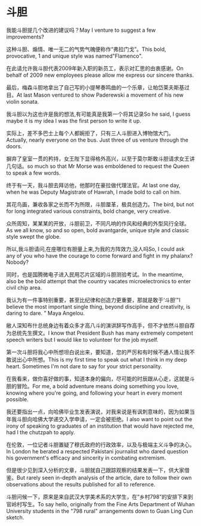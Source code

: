 # 斗胆

<p><span class="chinese">我能斗胆提几个改进的建议吗？</span><span class="english">May I venture to suggest a few improvements?</span></p>

<p><span class="chinese">这种斗胆、煽情、唯一无二的气势气魄便称作“弗拉门戈”。</span><span class="english">This bold, provocative, 1 and unique style was named"Flamenco".</span></p>

<p><span class="chinese">在此请允许我斗胆代表2009年新入职的新员工，表示对汇思的由衷感谢。</span><span class="english">On behalf of 2009 new employees please allow me express our sincere thanks.</span></p>

<p><span class="chinese">最后，梅森斗胆地拿出了自己写的小提琴奏鸣曲的一个乐章，让帕岱莱夫斯基过目。</span><span class="english">At last Mason ventured to show Paderewski a movement of his new violin sonata.</span></p>

<p><span class="chinese">我斗胆以为这也许是我的想法,有可能真是我第一个将其记录</span><span class="english">So he said, I guess maybe it is my idea I was the first person to write it up.</span></p>

<p><span class="chinese">实际上，差不多巴士上每个人都婉拒了，只有三人斗胆进入博物馆大门。</span><span class="english">Actually, nearly everyone on the bus. Just three of us venture through the doors.</span></p>

<p><span class="chinese">摒弃了皇室一贯的矜持，女王陛下显得格外高兴，以至于莫尔斯敢斗胆请求女王讲几句话。</span><span class="english">so much so that Mr Morse was emboldened to request the Queen to speak a few words.</span></p>

<p><span class="chinese">终于有一天，我斗胆去拜访他，他那时在豪拉做代理法官。</span><span class="english">At last one day, when he was Deputy Magistrate of Hawrah, I made bold to call on him.</span></p>

<p><span class="chinese">其花鸟画，兼收各家之长而不为所限，斗胆厘革，极具创造力。</span><span class="english">The bird, but not for long integrated various constraints, bold change, very creative.</span></p>

<p><span class="chinese">众所周知，某某某的开放，斗胆前卫，不同凡响的作风和经典的外型风行全球。</span><span class="english">As we all know, so and so open, bold avantgarde, unique style and classic style swept the globe.</span></p>

<p><span class="chinese">所以,我斗胆请问,在座哪位有胆量上来,为我的方阵效力,没人吗</span><span class="english">So, I could ask any of you who have the courage to come forward and fight in my phalanx? Nobody?</span></p>

<p><span class="chinese">同时，也是国腾微电子进入民用芯片区域的斗胆测验考试。</span><span class="english">In the meantime, also be the bold attempt that the country vacates microelectronics to enter civil chip area.</span></p>

<p><span class="chinese">我认为有一件事特别重要，甚至比纪律和创造力更重要，那就是敢于‘斗胆’</span><span class="english">"I believe the most important single thing, beyond discipline and creativity, is daring to dare. " Maya Angelou.</span></p>

<p><span class="chinese">敝人深知布什总统身边有着众多才高八斗的演讲辞写作高手，但不才依然斗胆自荐为总统先生撰文。</span><span class="english">I know that President Bush has many extremely competent speech writers but I would like to volunteer for the job myself.</span></p>

<p><span class="chinese">第一次斗胆将我心中所想坦白说出来，要知道，您的严厉和有时候不通人情让我不敢说出心中所想。</span><span class="english">This is my first time to speak out what I think in my deep heart. Sometimes I'm not dare to say for your strict personality.</span></p>

<p><span class="chinese">在我看来，做你喜好做的事，知道本身的偏向，尽可能的时辰跟从心走，这就是斗胆的冒险。</span><span class="english">For me, a bold adventure means doing something you love, knowing where you're going, and following your heart in every moment possible.</span></p>

<p><span class="chinese">我还要指出一点，向哈佛毕业生发表演说，对我来说是有讽刺意味的，因为如果当年我斗胆向哈佛大学递交入学申请，一定会被拒绝。</span><span class="english">I also want to point out the irony of speaking to graduates of an institution that would have rejected me, had I the chutzpah to apply.</span></p>

<p><span class="chinese">在伦敦，一位记者斗胆置疑了穆氏政府的行政效率，以及与极端主义斗争的决心。</span><span class="english">In London he berated a respected Pakistani journalist who dared question his government's efficacy and sincerity in combating extremism.</span></p>

<p><span class="chinese">但是很少见到深入分析的文章，斗胆就自己跟踪观察的结果发表一下，供大家借鉴。</span><span class="english">But rarely seen in-depth analysis of the article, dare to follow their own observations about the results published for all to reference.</span></p>

<p><span class="chinese">斗胆问候一下，原来是来自武汉大学美术系的大学生，在“乡村798”的安排下来到官岭村写生。</span><span class="english">To say hello, originally from the Fine Arts Department of Wuhan University students in the "798 rural" arrangements down to Guan Ling Cun sketch.</span></p>

